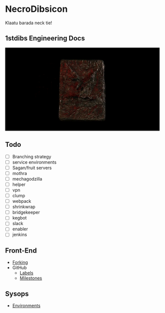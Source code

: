# NecroDibsicon
Klaatu barada neck tie!

## 1stdibs Engineering Docs

<img src="./assets/images/necrodibsicon.gif" />

## Todo
- [ ] Branching strategy
- [ ] service environments
- [ ] Sagan/fruit servers
- [ ] mothra
- [ ] mechagodzilla
- [ ] helper
- [ ] vpn
- [ ] clump
- [ ] webpack
- [ ] shrinkwrap 
- [ ] bridgekeeper 
- [ ] kegbot
- [ ] slack
- [ ] enabler
- [ ] jenkins

## Front-End
- [Forking](./front-end/forking.md)
- GitHub
    - [Labels](./front-end/github/labels.md)
    - [Milestones](./front-end/github/milestones.md)

## Sysops
- [Environments](./sysops/environments.md)
